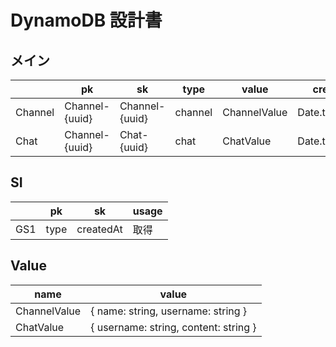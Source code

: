 # DynamoDB 設計書

## メイン

|         | pk             | sk             | type    | value        | createdAt        |
| ------- | -------------- | -------------- | ------- | ------------ | ---------------- |
| Channel | Channel-{uuid} | Channel-{uuid} | channel | ChannelValue | Date.toISOString |
| Chat    | Channel-{uuid} | Chat-{uuid}    | chat    | ChatValue    | Date.toISOString |

## SI

|     | pk   | sk        | usage |
| --- | ---- | --------- | ----- |
| GS1 | type | createdAt | 取得  |

## Value

| name         | value                                 |
| ------------ | ------------------------------------- |
| ChannelValue | { name: string, username: string }    |
| ChatValue    | { username: string, content: string } |
